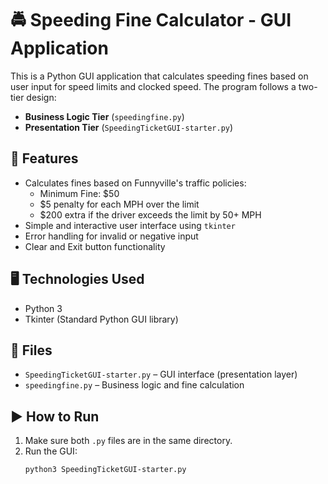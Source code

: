 
# 🚔 Speeding Fine Calculator - GUI Application

This is a Python GUI application that calculates speeding fines based on user input for speed limits and clocked speed. The program follows a two-tier design:
- **Business Logic Tier** (`speedingfine.py`)
- **Presentation Tier** (`SpeedingTicketGUI-starter.py`)

## 📌 Features

- Calculates fines based on Funnyville's traffic policies:
  - Minimum Fine: $50
  - $5 penalty for each MPH over the limit
  - $200 extra if the driver exceeds the limit by 50+ MPH
- Simple and interactive user interface using `tkinter`
- Error handling for invalid or negative input
- Clear and Exit button functionality

## 🖥️ Technologies Used

- Python 3
- Tkinter (Standard Python GUI library)

## 📁 Files

- `SpeedingTicketGUI-starter.py` – GUI interface (presentation layer)
- `speedingfine.py` – Business logic and fine calculation

## ▶️ How to Run

1. Make sure both `.py` files are in the same directory.
2. Run the GUI:
   ```bash
   python3 SpeedingTicketGUI-starter.py
